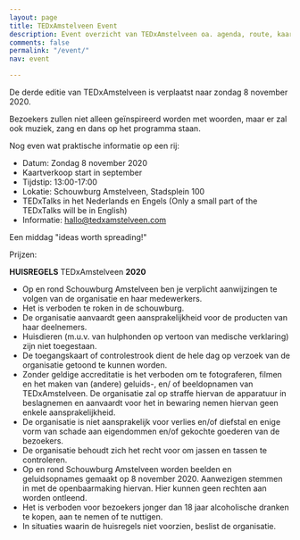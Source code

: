 ```yaml
---
layout: page
title: TEDxAmstelveen Event
description: Event overzicht van TEDxAmstelveen oa. agenda, route, kaartverkoop...
comments: false
permalink: "/event/"
nav: event

---
```

De derde editie van <span class="redx">TEDxAmstelveen</span> is verplaatst naar zondag 8 november 2020.

Bezoekers zullen niet alleen geïnspireerd worden met woorden, maar er zal ook muziek, zang en dans op het programma staan. 

Nog even wat praktische informatie op een rij:

* Datum: <span class="redx">Zondag 8 november 2020</span>
* Kaartverkoop start in september
* Tijdstip: 13:00-17:00
* Lokatie: Schouwburg Amstelveen, Stadsplein 100
* TEDxTalks in het Nederlands en Engels (Only a small part of the TEDxTalks will be in English)
* Informatie: hallo@tedxamstelveen.com

Een middag <span class="redx">"ideas worth spreading!"</span>

Prijzen:

<Nog niet bekend>

**HUISREGELS** <span class="redx">TEDxAmstelveen</span> **2020**

* Op en rond Schouwburg Amstelveen ben je verplicht aanwijzingen te volgen van de organisatie en haar medewerkers.
* Het is verboden te roken in de schouwburg.
* De organisatie aanvaardt geen aansprakelijkheid voor de producten van haar deelnemers.
* Huisdieren (m.u.v. van hulphonden op vertoon van medische verklaring) zijn niet toegestaan.
* De toegangskaart of controlestrook dient de hele dag op verzoek van de organisatie getoond te kunnen worden.
* Zonder geldige accreditatie is het verboden om te fotograferen, filmen en het maken van (andere) geluids-, en/ of beeldopnamen van TEDxAmstelveen. De organisatie zal op straffe hiervan de apparatuur in beslagnemen en aanvaardt voor het in bewaring nemen hiervan geen enkele aansprakelijkheid.
* De organisatie is niet aansprakelijk voor verlies en/of diefstal en enige vorm van schade aan eigendommen en/of gekochte goederen van de bezoekers.
* De organisatie behoudt zich het recht voor om jassen en tassen te controleren.
* Op en rond Schouwburg Amstelveen worden beelden en geluidsopnames gemaakt op 8 november 2020. Aanwezigen stemmen in met de openbaarmaking hiervan. Hier kunnen geen rechten aan worden ontleend.
* Het is verboden voor bezoekers jonger dan 18 jaar alcoholische dranken te kopen, aan te nemen of te nuttigen.
* In situaties waarin de huisregels niet voorzien, beslist de organisatie.
